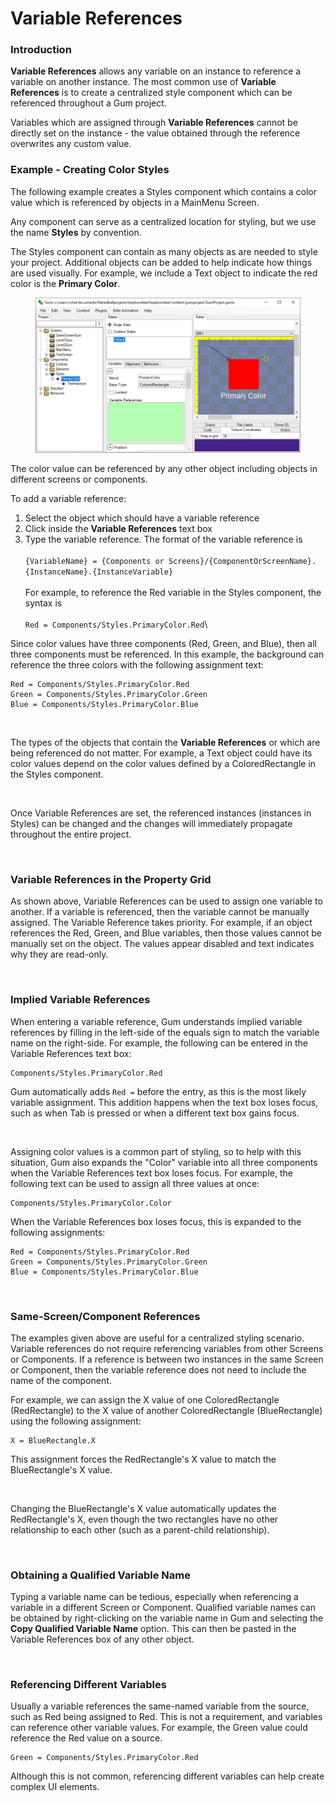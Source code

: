 # Variable References

### Introduction

**Variable References** allows any variable on an instance to reference a variable on another instance. The most common use of **Variable References** is to create a centralized style component which can be referenced throughout a Gum project.

Variables which are assigned through **Variable References** cannot be directly set on the instance - the value obtained through the reference overwrites any custom value.

### Example - Creating Color Styles

The following example creates a Styles component which contains a color value which is referenced by objects in a MainMenu Screen.

Any component can serve as a centralized location for styling, but we use the name **Styles** by convention.

The Styles component can contain as many objects as are needed to style your project. Additional objects can be added to help indicate how things are used visually. For example, we include a Text object to indicate the red color is the **Primary Color**.

<figure><img src="../../.gitbook/assets/image (17) (1).png" alt=""><figcaption></figcaption></figure>

The color value can be referenced by any other object including objects in different screens or components.

To add a variable reference:

1. Select the object which should have a variable reference
2. Click inside the **Variable References** text box
3. Type the variable reference. The format of the variable reference is \
   \
   `{VariableName} = {Components or Screens}/{ComponentOrScreenName}.{InstanceName}.{InstanceVariable}`\
   \
   For example, to reference the Red variable in the Styles component, the syntax is\
   \
   `Red = Components/Styles.PrimaryColor.Red`\


Since color values have three components (Red, Green, and Blue), then all three components must be referenced. In this example, the background can reference the three colors with the following assignment text:

```
Red = Components/Styles.PrimaryColor.Red
Green = Components/Styles.PrimaryColor.Green
Blue = Components/Styles.PrimaryColor.Blue
```

<figure><img src="../../.gitbook/assets/image (18).png" alt=""><figcaption></figcaption></figure>

The types of the objects that contain the **Variable References** or which are being referenced do not matter. For example, a Text object could have its color values depend on the color values defined by a ColoredRectangle in the Styles component.

<figure><img src="../../.gitbook/assets/image (19).png" alt=""><figcaption></figcaption></figure>

Once Variable References are set, the referenced instances (instances in Styles) can be changed and the changes will immediately propagate throughout the entire project.

<figure><img src="../../.gitbook/assets/StyleUpdate.gif" alt=""><figcaption></figcaption></figure>

### Variable References in the Property Grid

As shown above, Variable References can be used to assign one variable to another. If a variable is referenced, then the variable cannot be manually assigned. The Variable Reference takes priority. For example, if an object references the Red, Green, and Blue variables, then those values cannot be manually set on the object. The values appear disabled and text indicates why they are read-only.

<figure><img src="../../.gitbook/assets/image (20).png" alt=""><figcaption></figcaption></figure>

### Implied Variable References

When entering a variable reference, Gum understands implied variable references by filling in the left-side of the equals sign to match the variable name on the right-side. For example, the following can be entered in the Variable References text box:

```
Components/Styles.PrimaryColor.Red
```

Gum automatically adds `Red =` before the entry, as this is the most likely variable assignment. This addition happens when the text box loses focus, such as when Tab is pressed or when a different text box gains focus.

<figure><img src="../../.gitbook/assets/07_08 16 30.gif" alt=""><figcaption></figcaption></figure>

Assigning color values is a common part of styling, so to help with this situation, Gum also expands the "Color" variable into all three components when the Variable References text box loses focus. For example, the following text can be used to assign all three values at once:

```
Components/Styles.PrimaryColor.Color
```

When the Variable References box loses focus, this is expanded to the following assignments:

```
Red = Components/Styles.PrimaryColor.Red
Green = Components/Styles.PrimaryColor.Green
Blue = Components/Styles.PrimaryColor.Blue
```

<figure><img src="../../.gitbook/assets/07_08 19 47.gif" alt=""><figcaption></figcaption></figure>

### Same-Screen/Component References

The examples given above are useful for a centralized styling scenario. Variable references do not require referencing variables from other Screens or Components. If a reference is between two instances in the same Screen or Component, then the variable reference does not need to include the name of the component.&#x20;

For example, we can assign the X value of one ColoredRectangle (RedRectangle) to the X value of another ColoredRectangle (BlueRectangle) using the following assignment:

```
X = BlueRectangle.X
```

This assignment forces the RedRectangle's X value to match the BlueRectangle's X value.

<figure><img src="../../.gitbook/assets/image (21).png" alt=""><figcaption></figcaption></figure>

Changing the BlueRectangle's X value automatically updates the RedRectangle's X, even though the two rectangles have no other relationship to each other (such as a parent-child relationship).

<figure><img src="../../.gitbook/assets/07_08 29 59.gif" alt=""><figcaption></figcaption></figure>

### Obtaining a Qualified Variable Name

Typing a variable name can be tedious, especially when referencing a variable in a different Screen or Component. Qualified variable names can be obtained by right-clicking on the variable name in Gum and selecting the **Copy Qualified Variable Name** option. This can then be pasted in the Variable References box of any other object.

<figure><img src="../../.gitbook/assets/07_08 35 17 (1).gif" alt=""><figcaption></figcaption></figure>

### Referencing Different Variables

Usually a variable references the same-named variable from the source, such as Red being assigned to Red. This is not a requirement, and variables can reference other variable values. For example, the Green value could reference the Red value on a source.

```
Green = Components/Styles.PrimaryColor.Red
```

Although this is not common, referencing different variables can help create complex UI elements.

###

